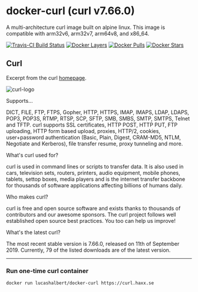 [curl-home]: https://curl.haxx.se/
[travis]: https://travis-ci.org/lucashalbert/docker-curl
[microbadger]: https://microbadger.com/images/lucashalbert/docker-curl
[dockerstore]: https://store.docker.com/community/images/lucashalbert/docker-curl
# docker-curl (curl v7.66.0)
A multi-architecture curl image built on alpine linux. This image is compatible with arm32v6, arm32v7, arm64v8, and x86_64.

[![Travis-CI Build Status](https://travis-ci.org/lucashalbert/docker-curl.svg?branch=master)][travis]
[![Docker Layers](https://images.microbadger.com/badges/image/lucashalbert/docker-curl.svg)][microbadger]
[![Docker Pulls](https://img.shields.io/docker/pulls/lucashalbert/docker-curl.svg)][dockerstore]
[![Docker Stars](https://img.shields.io/docker/stars/lucashalbert/docker-curl.svg)][dockerstore]

## Curl
Excerpt from the curl [homepage][curl-home].

![curl-logo](https://curl.haxx.se/logo/curl-logo.svg)

Supports...

DICT, FILE, FTP, FTPS, Gopher, HTTP, HTTPS, IMAP, IMAPS, LDAP, LDAPS, POP3, POP3S, RTMP, RTSP, SCP, SFTP, SMB, SMBS, SMTP, SMTPS, Telnet and TFTP. curl supports SSL certificates, HTTP POST, HTTP PUT, FTP uploading, HTTP form based upload, proxies, HTTP/2, cookies, user+password authentication (Basic, Plain, Digest, CRAM-MD5, NTLM, Negotiate and Kerberos), file transfer resume, proxy tunneling and more.

What's curl used for?

curl is used in command lines or scripts to transfer data. It is also used in cars, television sets, routers, printers, audio equipment, mobile phones, tablets, settop boxes, media players and is the internet transfer backbone for thousands of software applications affecting billions of humans daily.

Who makes curl?

curl is free and open source software and exists thanks to thousands of contributors and our awesome sponsors. The curl project follows well established open source best practices. You too can help us improve!

What's the latest curl?

The most recent stable version is 7.66.0, released on 11th of September 2019. Currently, 79 of the listed downloads are of the latest version.

---

### Run one-time curl container
```
docker run lucashalbert/docker-curl https://curl.haxx.se
```
